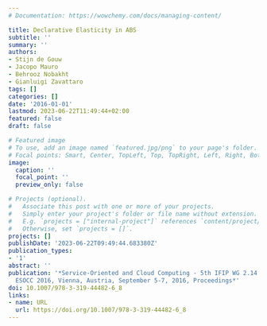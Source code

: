```yaml
---
# Documentation: https://wowchemy.com/docs/managing-content/

title: Declarative Elasticity in ABS
subtitle: ''
summary: ''
authors:
- Stijn de Gouw
- Jacopo Mauro
- Behrooz Nobakht
- Gianluigi Zavattaro
tags: []
categories: []
date: '2016-01-01'
lastmod: 2023-06-22T11:49:44+02:00
featured: false
draft: false

# Featured image
# To use, add an image named `featured.jpg/png` to your page's folder.
# Focal points: Smart, Center, TopLeft, Top, TopRight, Left, Right, BottomLeft, Bottom, BottomRight.
image:
  caption: ''
  focal_point: ''
  preview_only: false

# Projects (optional).
#   Associate this post with one or more of your projects.
#   Simply enter your project's folder or file name without extension.
#   E.g. `projects = ["internal-project"]` references `content/project/deep-learning/index.md`.
#   Otherwise, set `projects = []`.
projects: []
publishDate: '2023-06-22T09:49:44.683380Z'
publication_types:
- '1'
abstract: ''
publication: '*Service-Oriented and Cloud Computing - 5th IFIP WG 2.14 European Conference,
  ESOCC 2016, Vienna, Austria, September 5-7, 2016, Proceedings*'
doi: 10.1007/978-3-319-44482-6_8
links:
- name: URL
  url: https://doi.org/10.1007/978-3-319-44482-6_8
---
```

